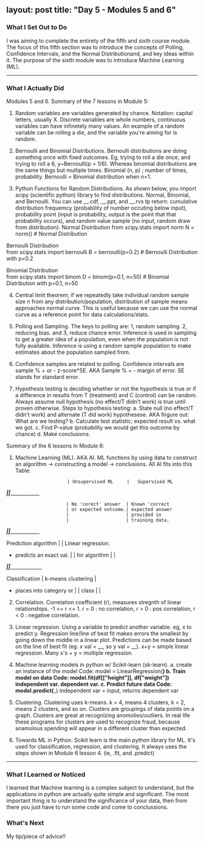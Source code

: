 layout: post
title: "Day 5 - Modules 5 and 6"
---

### What I Set Out to Do
I was aiming to complete the entirety of the fifth and sixth course module. The focus of this fifth section was to introduce the concepts of Polling, Confidence Intervals, and the Normal Distributionand, and key ideas within it. The purpose of the sixth module was to introduce Machine Learning (ML).

---

### What I Actually Did

Modules 5 and 6.
Summary of the 7 lessons in Module 5:

1. Random variables are variables generated by chance. Notation: capital letters, usually X. Discrete variables are whole numbers, continuous variables can have infinetely many values. An example of a random variable can be rolling a die, and the variable you're aiming for is random. 

2. Bernoulli and Binomial Distributions. Bernoulli distributions are doing something once with fixed outcomes. Eg, trying to roll a die once, and trying to roll a 6, y~Bernoulli(p = 1/6). Whereas binomial distributions are the same things but multiple times. Binomial (n, p) ; number of times, probability. Bernoulli = Binomial distribution when n=1.  

3. Python Functions for Random Distributions. As shown below, you import scipy (scientific python) library to find distributions. Normal, Binomial, and Bernoulli. You can use __.cdf, __.ppt, and __.rvs tp return: cumulative distribution frequemcy (probability of number occuting below input), probability point (input is probability, output is the point that that probability occurs), and random value sample (no input, random draw from distribution).
Normal Distribution	from scipy.stats import norm
N = norm()   # Normal Distribution

Bernoulli Distribution	
from scipy.stats import bernoulli
B = bernoulli(p=0.2)   # Bernoulli Distribution with p=0.2

Binomial Distribution	
from scipy.stats import binom
D = binom(p=0.1, n=50)   # Binomial Distribution with p=0.1, n=50

4. Central limit theorem; if we repeatedly take individual random sample size n from any distribution/population, distribution of sample means approaches normal curve. This is useful because we can use the normal curve as a reference point for data calculations/stats.

5. Polling and Sampling. The keys to polling are: 1, random sampling. 2, reducing bias. and 3, reduce chance error. Inference is used in sampling to get a greater idea of a population, even when the population is not fully available. Inference is using a random sample population to make estimates about the population sampled from.

6. Confidence samples are related to polling. Confidence intervals are sample % + or - z-score*SE. AKA Sample % + - margin of error. SE stands for standard error.

7. Hypothesis testing is deciding whether or not the hypothesis is true or if a difference in results from T (treatment) and C (control) can be random. Always assume null hypothesis (no effect/T didn't work) is true until proven otherwise.
Steps to hypothesis testing:
  a. State null (no effect/T didn't work) and alternate (T did work) hypothesese. AKA firgure out: What are we testing?
  b. Calculate test statistic; expected result vs. what we got.
  c. Find P-value (probability we would get this outcome by chance)
  d. Make conclusions.

Summary of the 6 lessons in Module 6:

1. Machine Learning (ML). AKA AI. ML functions by using data to construct an algorithm -> constructing a model -> conclusions.
All AI fits into this Table:

                          | Unsupervised ML     |   Supervised ML

__________________________|_____________________|_________________

                          | No 'corect' answer  | Known 'correct
                          | or expected outcome.| expected answer
                          |                     | provided in 
                          |                     | training data.

__________________________|_____________________|_________________

Prediction algorithm      |                     | Linear regression.
 - predicts an exact val. |                     |
    for algorithm         |                     |

__________________________|_____________________|__________________

Classification            | k-means clustering  |
- places into category or |                     |
    class                 |                     |

2. Correlation. Correlation coefficient (r), measures stregnth of linear relationships. -1 <= r <= 1. r = 0 : no correlation, r > 0 : pos correlation, r < 0 : negative correlation. 

3. Linear regression. Using a variable to predict another variable. eg, x to predict y. Regression line/line of best fit makes errors the smallest by going down the middle in a linear plot. Predictions can be made based on the line of best fit (eg. x val = __, so y val = __). x+y = simple linear regression. Many x's + y = multiple regression.

4. Machine learning models in python w/ Scikit-learn (sk-learn). 
  a. create an instance of the model
    Code: model = LinearRegression(__)
  b. Train model on data
    Code: model.fit(df[["height"]], df["weight"])
                    independent var.   dependent var.
  c. Predict future data
    Code: model.predict(___)
                        independent var = input, returns dependent var

5. Clustering. Clustering uses k-means. k = 4, means 4 clusters, k = 2, means 2 clusters, and so on. Clusters are groupings of data points on a graph. Clusters are great at recognizing anomolies/outliers. In real life these programs for clusters are used to recognize fraud, because anamolous spending will appear in a different cluster than expected.

6. Towards ML in Python. Scikit learn is the main python library for ML. It's used for classification, regression, and clustering. It always uses the steps shown in Module 6 lesson 4. (ie, .fit, and .predict)

---

### What I Learned or Noticed
I learned that Machine learning is a complex subject to understand, but the applications in python are actually quite simple and significant. The most important thing is to understand the significance of your data, then from there you just have to run some code and come to conclussions.
### What's Next

My tip/piece of advice!!
